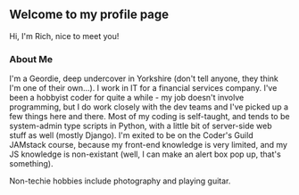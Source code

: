 ## Welcome to my profile page

Hi, I'm Rich, nice to meet you!

### About Me

I'm a Geordie, deep undercover in Yorkshire (don't tell anyone, they think I'm one of their own...).  I work in IT for a financial services company. I've been a hobbyist coder for quite a while - my job doesn't involve programming, but I do work closely with the dev teams and I've picked up a few things here and there. Most of my coding is self-taught, and tends to be system-admin type scripts in Python, with a little bit of server-side web stuff as well (mostly Django). I'm exited to be on the Coder's Guild JAMstack course, because my front-end knowledge is very limited, and my JS knowledge is non-existant (well, I can make an alert box pop up, that's something).

Non-techie hobbies include photography and playing guitar.

